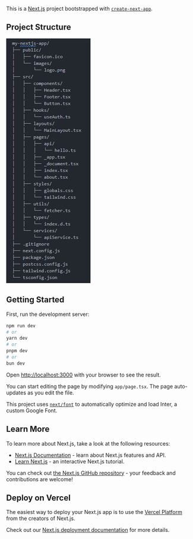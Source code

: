 This is a [Next.js](https://nextjs.org/) project bootstrapped with [`create-next-app`](https://github.com/vercel/next.js/tree/canary/packages/create-next-app).

## Project Structure

![alt text](image.png)

<!-- my-nextjs-app/
├── public/
│   ├── favicon.ico
│   └── images/
│       └── logo.png
├── src/
│   ├── components/
│   │   ├── Header.tsx
│   │   ├── Footer.tsx
│   │   └── Button.tsx
│   ├── hooks/
│   │   └── useAuth.ts
│   ├── layouts/
│   │   └── MainLayout.tsx
│   ├── pages/
│   │   ├── api/
│   │   │   └── hello.ts
│   │   ├── _app.tsx
│   │   ├── _document.tsx
│   │   ├── index.tsx
│   │   └── about.tsx
│   ├── styles/
│   │   ├── globals.css
│   │   └── tailwind.css
│   ├── utils/
│   │   └── fetcher.ts
│   ├── types/
│   │   └── index.d.ts
│   └── services/
│       └── apiService.ts
├── .gitignore
├── next.config.js
├── package.json
├── postcss.config.js
├── tailwind.config.js
└── tsconfig.json -->

## Getting Started

First, run the development server:

```bash
npm run dev
# or
yarn dev
# or
pnpm dev
# or
bun dev
```

Open [http://localhost:3000](http://localhost:3000) with your browser to see the result.

You can start editing the page by modifying `app/page.tsx`. The page auto-updates as you edit the file.

This project uses [`next/font`](https://nextjs.org/docs/basic-features/font-optimization) to automatically optimize and load Inter, a custom Google Font.

## Learn More

To learn more about Next.js, take a look at the following resources:

- [Next.js Documentation](https://nextjs.org/docs) - learn about Next.js features and API.
- [Learn Next.js](https://nextjs.org/learn) - an interactive Next.js tutorial.

You can check out [the Next.js GitHub repository](https://github.com/vercel/next.js/) - your feedback and contributions are welcome!

## Deploy on Vercel

The easiest way to deploy your Next.js app is to use the [Vercel Platform](https://vercel.com/new?utm_medium=default-template&filter=next.js&utm_source=create-next-app&utm_campaign=create-next-app-readme) from the creators of Next.js.

Check out our [Next.js deployment documentation](https://nextjs.org/docs/deployment) for more details.
